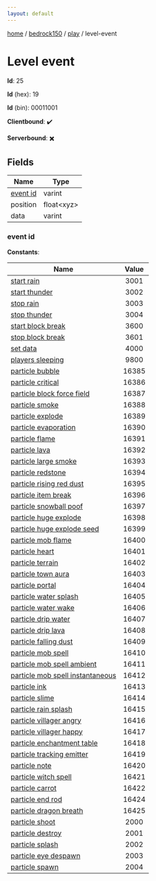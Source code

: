 ```yaml
---
layout: default
---
```


[home](/)  /  [bedrock150](/protocol/bedrock150)  /  [play](/protocol/bedrock150/play)  /  level-event

# Level event

**Id**: 25

**Id** (hex): 19

**Id** (bin): 00011001

**Clientbound**: ✔️

**Serverbound**: ✖️

## Fields

Name | Type
---|---
[event id](#event-id) | varint
position | float&lt;xyz&gt;
data | varint

### event id

**Constants**:

Name | Value
---|:---:
[start rain](event-id_start-rain) | 3001
[start thunder](event-id_start-thunder) | 3002
[stop rain](event-id_stop-rain) | 3003
[stop thunder](event-id_stop-thunder) | 3004
[start block break](event-id_start-block-break) | 3600
[stop block break](event-id_stop-block-break) | 3601
[set data](event-id_set-data) | 4000
[players sleeping](event-id_players-sleeping) | 9800
[particle bubble](event-id_particle-bubble) | 16385
[particle critical](event-id_particle-critical) | 16386
[particle block force field](event-id_particle-block-force-field) | 16387
[particle smoke](event-id_particle-smoke) | 16388
[particle explode](event-id_particle-explode) | 16389
[particle evaporation](event-id_particle-evaporation) | 16390
[particle flame](event-id_particle-flame) | 16391
[particle lava](event-id_particle-lava) | 16392
[particle large smoke](event-id_particle-large-smoke) | 16393
[particle redstone](event-id_particle-redstone) | 16394
[particle rising red dust](event-id_particle-rising-red-dust) | 16395
[particle item break](event-id_particle-item-break) | 16396
[particle snowball poof](event-id_particle-snowball-poof) | 16397
[particle huge explode](event-id_particle-huge-explode) | 16398
[particle huge explode seed](event-id_particle-huge-explode-seed) | 16399
[particle mob flame](event-id_particle-mob-flame) | 16400
[particle heart](event-id_particle-heart) | 16401
[particle terrain](event-id_particle-terrain) | 16402
[particle town aura](event-id_particle-town-aura) | 16403
[particle portal](event-id_particle-portal) | 16404
[particle water splash](event-id_particle-water-splash) | 16405
[particle water wake](event-id_particle-water-wake) | 16406
[particle drip water](event-id_particle-drip-water) | 16407
[particle drip lava](event-id_particle-drip-lava) | 16408
[particle falling dust](event-id_particle-falling-dust) | 16409
[particle mob spell](event-id_particle-mob-spell) | 16410
[particle mob spell ambient](event-id_particle-mob-spell-ambient) | 16411
[particle mob spell instantaneous](event-id_particle-mob-spell-instantaneous) | 16412
[particle ink](event-id_particle-ink) | 16413
[particle slime](event-id_particle-slime) | 16414
[particle rain splash](event-id_particle-rain-splash) | 16415
[particle villager angry](event-id_particle-villager-angry) | 16416
[particle villager happy](event-id_particle-villager-happy) | 16417
[particle enchantment table](event-id_particle-enchantment-table) | 16418
[particle tracking emitter](event-id_particle-tracking-emitter) | 16419
[particle note](event-id_particle-note) | 16420
[particle witch spell](event-id_particle-witch-spell) | 16421
[particle carrot](event-id_particle-carrot) | 16422
[particle end rod](event-id_particle-end-rod) | 16424
[particle dragon breath](event-id_particle-dragon-breath) | 16425
[particle shoot](event-id_particle-shoot) | 2000
[particle destroy](event-id_particle-destroy) | 2001
[particle splash](event-id_particle-splash) | 2002
[particle eye despawn](event-id_particle-eye-despawn) | 2003
[particle spawn](event-id_particle-spawn) | 2004

